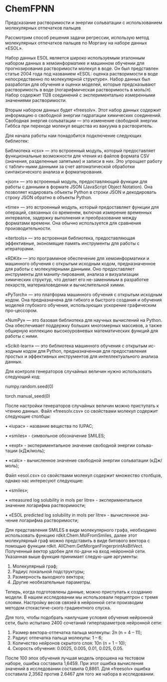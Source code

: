 # ChemFPNN
Предсказание растворимости и энергии сольватации с использованием молекулярных отпечатков пальцев

  Рассмотрим способ решения задачи регрессии, использую метод молекулярных отпечатков пальцев по Моргану на наборе данных «ESOL».

  Набор данных ESOL является широко используемым эталонным набором данных в хемоинформатике и машинном обучении для прогнозирования растворимости молекул в воде. Он был представлен статье 2004 года под названием «ESOL: оценка растворимости в воде непосредственно по молекулярной структуре». Набор данных был разработан для обучения и оценки моделей, которые предсказывают растворимость в воде (логарифмическая растворимость в моль/л). Набор содержит 1128 соединений с экспериментально измеренными значениями растворимости.
  
  Вторым набором данных будет «freesolv». Этот набор данных содержит информацию о свободной энергии гидратации химических соединений. Свободная энергия сольватации — это изменение свободной энергии Гиббса при переходе молекул вещества из вакуума в растворитель. 
  
  Для начала работы нам понадобится подключение следующих библиотек:

  Библиотека «csv» — это встроенный модуль, который предоставляет функциональные возможности для чтения из файлов формата CSV (значения, разделенные запятыми) и записи в них. Это упрощает работу с таблич-ными данными за счет автоматической обработки синтаксического анализа и форматирования.

  «json» — это встроенный модуль, предоставляющий функции для работы с данными в формате JSON (JavaScript Object Notation). Она позволяет кодировать объекты Python в строки JSON и декодировать строку JSON обратно в объекты Python.

  «time» — это встроенный модуль, который предоставляет функции для операций, связанных со временем, включая измерение временных интервалов, задержку выполнения и преобразование между форматами времени. Она обычно используется для сравнения производительности.

  «itertools» — это встроенная библиотека, предоставляющая эффективные, экономящие память инструменты для работы с итераторами.

  «RDKit» — это программное обеспечение для хемоинформатики и машинного обучения с открытым исходным кодом, предназначенное для работы с молекулярными данными. Оно предоставляет инструменты для манипу-лирования, анализа и визуализации химических структур, что делает его не-заменимым в разработке лекарств, материаловедении и вычислительной химии.

  «PyTorch» — это платформа машинного обучения с открытым исходным кодом. Она предназначена для гибкого и быстрого создания и обучения моделей глубокого обучения, использующих ускорение графическим про-цессором. 

  «NumPy» — это базовая библиотека для научных вычислений на Python. Она обеспечивает поддержку больших многомерных массивов, а также обширную коллекцию высокоуровневых математических функций для работы с ними.

  «Scikit-learn» — это библиотека машинного обучения с открытым ис-ходным кодом для Python, предназначенная для предоставления простых и эффективных инструментов для интеллектуального анализа данных. 

  Для контроля генераторов случайных величин нужно использовать следующий код:

numpy.random.seed(0)

torch.manual_seed(0)

После настройки генераторов случайных величин можно приступать к чтению данных. Файл «freesolv.csv» со свойствами молекул содержит следующие столбцы:

  •	«iupac» - название вещества по IUPAC;
  
  •	«smiles» - символьное обозначение SMILES;
  
  •	«expt» - экспериментальное значение свободной энергии сольва-тации (кДж/моль);
  
  •	«calc» - вычисленное значение свободной энергии сольватации (кДж/моль);
  
Файл «esol.csv» со свойствами молекул содержит множество столбцов, однако нас интересуют следующие:

  •	«smiles»;
  
  •	«measured log solubility in mols per litre» - экспериментальное значение логарифма растворимости;
  
  •	«ESOL predicted log solubility in mols per litre» - вычисленное зна-чение логарифма растворимости;
  
  Для представления SMILES в виде молекулярного графа, необходимо использовать функцию rdkit.Chem.MolFromSmiles, далее этот молекулярный граф можно представить в виде битового вектора с помощью функции rdkit. AllChem.GetMorganFingerprintAsBitVect. Полученный вектор удобен для по-дачи на вход нейронной сети. Указанная выше функция принимает следую-щие аргументы:

  1)	Молекулярный граф;
  2)	Радиус локальной подструктуры;
  3)	Размерность выходного вектора;
  4)	Другие необязательные параметры.
     
  Теперь, когда подготовлены данные, можно приступать к созданию модели. В нашем исследовании мы использовали перцептрон с тремя слоями. Настройку весов связей в нейронной сети производим методом стохастиче-ского градиентного спуска.

  Для того, чтобы подобрать наилучшие условия обучения нейронной сети, было испытано 2400 сочетаний гиперпараметров нейронной сети:

  1)	Размер вектора-отпечатка пальца молекулы: 2n (n = 4 – 11);
  2)	Радиус отпечатка пальца молекулы: 1 – 6;
  3)	Количество нейронов скрытого слоя: 10n (n = 1 – 10);
  4)	Скорость обучения: 0.0025, 0.005, 0.01, 0.025, 0.05.
     
  После 100 эпох обучения лучшая модель опрошена на тестовом наборе, ошибка составила 1,6459. При этот ошибка вычисления значений в исследовании составила 0,8861. Для «freesolv» ошибка составила 2,3562 против 2.6467 для того же набора в исследовании.
